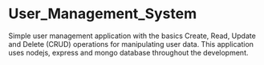 # User_Management_System
Simple user management application with the basics Create, Read, Update and Delete (CRUD) operations for manipulating user data. This application uses nodejs, express and mongo database throughout the development.
